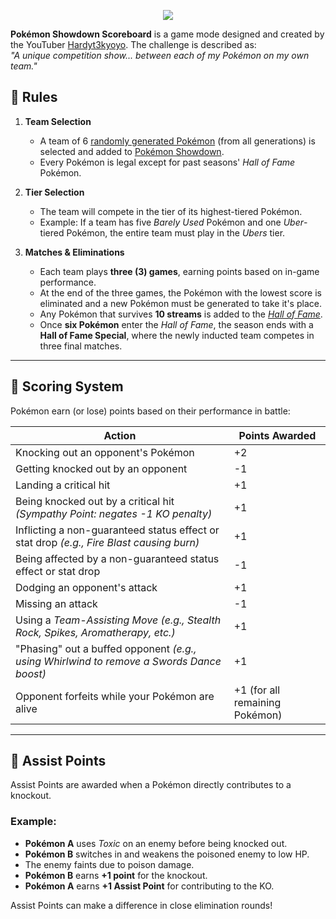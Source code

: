 <p align="center"><img src="https://i.imgur.com/BsLR1Q4.png"></p>

**Pokémon Showdown Scoreboard** is a game mode designed and created by the YouTuber [Hardyt3kyoyo](https://www.youtube.com/@Hardyt3kyoyo). The challenge is described as:  
*"A unique competition show... between each of my Pokémon on my own team."*  

## 📜 Rules  

1. **Team Selection**  
   - A team of 6 [randomly generated Pokémon](https://randompokemon.com/) (from all generations) is selected and added to [Pokémon Showdown](https://pokemonshowdown.com/).  
   - Every Pokémon is legal except for past seasons' *Hall of Fame* Pokémon.  

2. **Tier Selection**  
   - The team will compete in the tier of its highest-tiered Pokémon.  
   - Example: If a team has five *Barely Used* Pokémon and one *Uber*-tiered Pokémon, the entire team must play in the *Ubers* tier.  

3. **Matches & Eliminations**  
   - Each team plays **three (3) games**, earning points based on in-game performance.  
   - At the end of the three games, the Pokémon with the lowest score is eliminated and a new Pokémon must be generated to take it's place.  
   - Any Pokémon that survives **10 streams** is added to the [*Hall of Fame*](https://github.com/EmeraldVoid/hall-of-fame/blob/3c8dcbc6b1677146f46edca1bd1fd57d6a2696b9/hall-of-fame.md).
   - Once **six Pokémon** enter the *Hall of Fame*, the season ends with a **Hall of Fame Special**, where the newly inducted team competes in three final matches.  

---

## 🎯 Scoring System  

Pokémon earn (or lose) points based on their performance in battle:  

| Action | Points Awarded |
|---------|--------------|
| Knocking out an opponent's Pokémon | +2 |
| Getting knocked out by an opponent | -1 |
| Landing a critical hit | +1 |
| Being knocked out by a critical hit *(Sympathy Point: negates -1 KO penalty)* | +1 |
| Inflicting a non-guaranteed status effect or stat drop *(e.g., Fire Blast causing burn)* | +1 |
| Being affected by a non-guaranteed status effect or stat drop | -1 |
| Dodging an opponent's attack | +1 |
| Missing an attack | -1 |
| Using a *Team-Assisting Move* *(e.g., Stealth Rock, Spikes, Aromatherapy, etc.)* | +1 |
| "Phasing" out a buffed opponent *(e.g., using Whirlwind to remove a Swords Dance boost)* | +1 |
| Opponent forfeits while your Pokémon are alive | +1 (for all remaining Pokémon) |

---

## 🏅 Assist Points  

Assist Points are awarded when a Pokémon directly contributes to a knockout.  

### Example:  
- **Pokémon A** uses *Toxic* on an enemy before being knocked out.  
- **Pokémon B** switches in and weakens the poisoned enemy to low HP.  
- The enemy faints due to poison damage.  
- **Pokémon B** earns **+1 point** for the knockout.  
- **Pokémon A** earns **+1 Assist Point** for contributing to the KO.  

Assist Points can make a difference in close elimination rounds!
